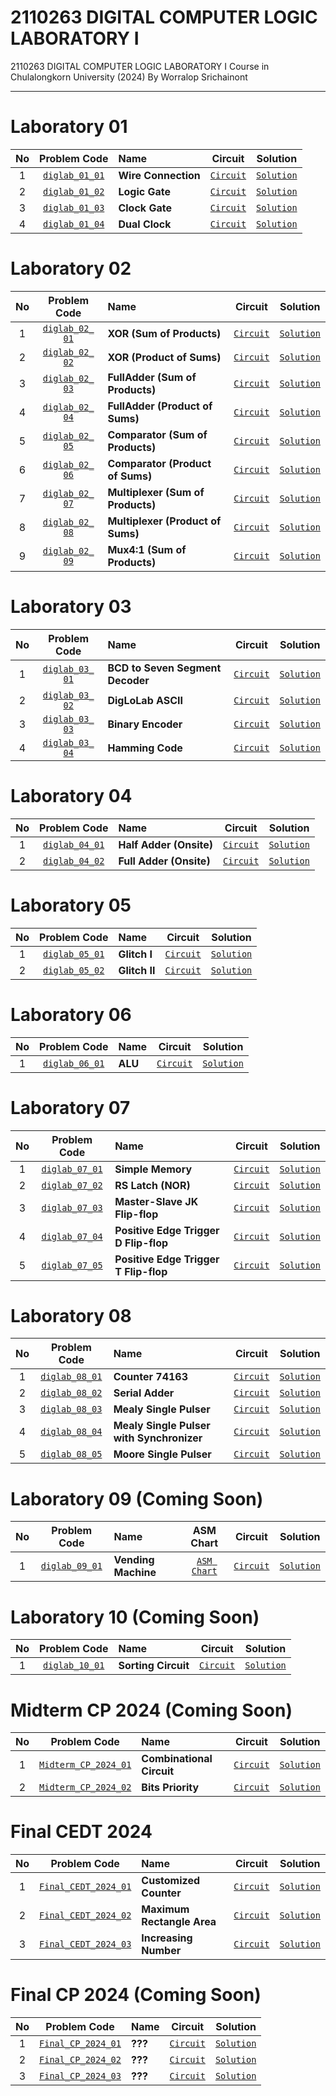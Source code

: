 # 2110263 DIGITAL COMPUTER LOGIC LABORATORY I
2110263 DIGITAL COMPUTER LOGIC LABORATORY I Course in Chulalongkorn University (2024) By Worralop Srichainont

---

# Laboratory 01
| No | Problem Code | Name | Circuit | Solution |
| :---: | :---: | :--- | :---: | :---: |
| 1 | [`diglab_​01_​01`](https://drive.google.com/file/d/1Gn-hov5iGPHokrjBNkY5xGgCXVn0SdoW/view?usp=drive_link) | **Wire Connection** | [`Circuit`](https://github.com/reisenx/2110263-DIG-LOGIC-LAB-I/blob/main/Lab%2001/diglab_01_01/diglab_01_01.dig) | [`Solution`](https://github.com/reisenx/2110263-DIG-LOGIC-LAB-I/blob/main/Lab%2001/diglab_01_01/diglab_01_01_sol.md) |
| 2 | [`diglab_​01_​02`](https://drive.google.com/file/d/1ECKTJ3_2rWUxxlB6zigvz5GRagNEbqDO/view?usp=drive_link) | **Logic Gate** | [`Circuit`](https://github.com/reisenx/2110263-DIG-LOGIC-LAB-I/blob/main/Lab%2001/diglab_01_02/diglab_01_02.dig) | [`Solution`](https://github.com/reisenx/2110263-DIG-LOGIC-LAB-I/blob/main/Lab%2001/diglab_01_02/diglab_01_02_sol.md) |
| 3 | [`diglab_​01_​03`](https://drive.google.com/file/d/10cgeXQqJvZJO_8lcn8iLhOKXUANPU1IW/view?usp=drive_link) | **Clock Gate** | [`Circuit`](https://github.com/reisenx/2110263-DIG-LOGIC-LAB-I/blob/main/Lab%2001/diglab_01_03/diglab_01_03.dig) | [`Solution`](https://github.com/reisenx/2110263-DIG-LOGIC-LAB-I/blob/main/Lab%2001/diglab_01_03/diglab_01_03_sol.md) |
| 4 | [`diglab_​01_​04`](https://drive.google.com/file/d/1udbvVFgOMJW1BoB1krBcbFyXEP_90eTK/view?usp=drive_link) | **Dual Clock** | [`Circuit`](https://github.com/reisenx/2110263-DIG-LOGIC-LAB-I/blob/main/Lab%2001/diglab_01_04/diglab_01_04.dig) | [`Solution`](https://github.com/reisenx/2110263-DIG-LOGIC-LAB-I/blob/main/Lab%2001/diglab_01_04/diglab_01_04_sol.md) |

# Laboratory 02
| No | Problem Code | Name | Circuit | Solution |
| :---: | :---: | :--- | :---: | :---: |
| 1 | [`diglab_​02_​01`](https://drive.google.com/file/d/1X58ZSczfBssWzQGDQZVs-rJgAqAgLOG5/view?usp=drive_link) | **XOR (Sum of Products)** | [`Circuit`](https://github.com/reisenx/2110263-DIG-LOGIC-LAB-I/blob/main/Lab%2002/diglab_02_01/diglab_02_01.dig) | [`Solution`](https://github.com/reisenx/2110263-DIG-LOGIC-LAB-I/blob/main/Lab%2002/diglab_02_01/diglab_02_01_sol.md) |
| 2 | [`diglab_​02_​02`](https://drive.google.com/file/d/12nkSeHxiNem1i3mO-BABmvpC8ueVb1ZY/view?usp=drive_link) | **XOR (Product of Sums)** | [`Circuit`](https://github.com/reisenx/2110263-DIG-LOGIC-LAB-I/blob/main/Lab%2002/diglab_02_02/diglab_02_02.dig) | [`Solution`](https://github.com/reisenx/2110263-DIG-LOGIC-LAB-I/blob/main/Lab%2002/diglab_02_02/diglab_02_02_sol.md) |
| 3 | [`diglab_​02_​03`](https://drive.google.com/file/d/1W0zyqn9E_a2-WQ19l-L3xpcZyvcE8bzV/view?usp=drive_link) | **FullAdder (Sum of Products)** | [`Circuit`](https://github.com/reisenx/2110263-DIG-LOGIC-LAB-I/blob/main/Lab%2002/diglab_02_03/diglab_02_03.dig) | [`Solution`](https://github.com/reisenx/2110263-DIG-LOGIC-LAB-I/blob/main/Lab%2002/diglab_02_03/diglab_02_03_sol.md) |
| 4 | [`diglab_​02_​04`](https://drive.google.com/file/d/16HCbbrqRba3GJ2d0AD0ZKvdQQFeRKjz1/view?usp=drive_link) | **FullAdder (Product of Sums)** | [`Circuit`](https://github.com/reisenx/2110263-DIG-LOGIC-LAB-I/blob/main/Lab%2002/diglab_02_04/diglab_02_04.dig) | [`Solution`](https://github.com/reisenx/2110263-DIG-LOGIC-LAB-I/blob/main/Lab%2002/diglab_02_04/diglab_02_04_sol.md) |
| 5 | [`diglab_​02_​05`](https://drive.google.com/file/d/1Sne5lBG-NsupPsBlxRyze35h4b-5ZpJw/view?usp=drive_link) | **Comparator (Sum of Products)** | [`Circuit`](https://github.com/reisenx/2110263-DIG-LOGIC-LAB-I/blob/main/Lab%2002/diglab_02_05/diglab_02_05.dig) | [`Solution`](https://github.com/reisenx/2110263-DIG-LOGIC-LAB-I/blob/main/Lab%2002/diglab_02_05/diglab_02_05_sol.md) |
| 6 | [`diglab_​02_​06`](https://drive.google.com/file/d/1fzbXE230PaqTj0PeoZD5sVsxrSNBx3O4/view?usp=drive_link) | **Comparator (Product of Sums)** | [`Circuit`](https://github.com/reisenx/2110263-DIG-LOGIC-LAB-I/blob/main/Lab%2002/diglab_02_06/diglab_02_06.dig) | [`Solution`](https://github.com/reisenx/2110263-DIG-LOGIC-LAB-I/blob/main/Lab%2002/diglab_02_06/diglab_02_06_sol.md) |
| 7 | [`diglab_​02_​07`](https://drive.google.com/file/d/1hbqErgX2DjF8mVMXwD9yQRe7qE2FMo8i/view?usp=drive_link) | **Multiplexer (Sum of Products)** | [`Circuit`](https://github.com/reisenx/2110263-DIG-LOGIC-LAB-I/blob/main/Lab%2002/diglab_02_07/diglab_02_07.dig) | [`Solution`](https://github.com/reisenx/2110263-DIG-LOGIC-LAB-I/blob/main/Lab%2002/diglab_02_07/diglab_02_07_sol.md) |
| 8 | [`diglab_​02_​08`](https://drive.google.com/file/d/1cgN1CoPt-9dDRTEL3GCghg49iHBdRUZr/view?usp=drive_link) | **Multiplexer (Product of Sums)** | [`Circuit`](https://github.com/reisenx/2110263-DIG-LOGIC-LAB-I/blob/main/Lab%2002/diglab_02_08/diglab_02_08.dig) | [`Solution`](https://github.com/reisenx/2110263-DIG-LOGIC-LAB-I/blob/main/Lab%2002/diglab_02_08/diglab_02_08_sol.md) |
| 9 | [`diglab_​02_​09`](https://drive.google.com/file/d/1ngDn0xtNYtUdcPsC_CHHoyIEIOocsJhk/view?usp=drive_link) | **Mux4:1 (Sum of Products)** | [`Circuit`](https://github.com/reisenx/2110263-DIG-LOGIC-LAB-I/blob/main/Lab%2002/diglab_02_09/diglab_02_09.dig) | [`Solution`](https://github.com/reisenx/2110263-DIG-LOGIC-LAB-I/blob/main/Lab%2002/diglab_02_09/diglab_02_09_sol.md) |

# Laboratory 03
| No | Problem Code | Name | Circuit | Solution |
| :---: | :---: | :--- | :---: | :---: |
| 1 | [`diglab_​03_​01`](https://drive.google.com/file/d/1RNgGcbrlr_2TEe9lUSFqrZRoutLsefec/view?usp=drive_link) | **BCD to Seven Segment Decoder** | [`Circuit`](https://github.com/reisenx/2110263-DIG-LOGIC-LAB-I/blob/main/Lab%2003/diglab_03_01/diglab_03_01.dig) | [`Solution`](https://github.com/reisenx/2110263-DIG-LOGIC-LAB-I/blob/main/Lab%2003/diglab_03_01/diglab_03_01_sol.md) |
| 2 | [`diglab_​03_​02`](https://drive.google.com/file/d/1BbsC5Ryw0RFujVEcTSQpyouxt5kUDM7x/view?usp=drive_link) | **DigLoLab ASCII** | [`Circuit`](https://github.com/reisenx/2110263-DIG-LOGIC-LAB-I/blob/main/Lab%2003/diglab_03_02/diglab_03_02.dig) | [`Solution`](https://github.com/reisenx/2110263-DIG-LOGIC-LAB-I/blob/main/Lab%2003/diglab_03_02/diglab_03_02_sol.md) |
| 3 | [`diglab_​03_​03`](https://drive.google.com/file/d/1PdtybBFUd54dPD3jE8pDVD9fWMSMbsdZ/view?usp=drive_link) | **Binary Encoder** | [`Circuit`](https://github.com/reisenx/2110263-DIG-LOGIC-LAB-I/blob/main/Lab%2003/diglab_03_03/diglab_03_03.dig) | [`Solution`](https://github.com/reisenx/2110263-DIG-LOGIC-LAB-I/blob/main/Lab%2003/diglab_03_03/diglab_03_03_sol.md) |
| 4 | [`diglab_​03_​04`](https://drive.google.com/file/d/1KsU_OyQdPX_kcYIvL20WfOx6rToq5-o-/view?usp=drive_link) | **Hamming Code** | [`Circuit`](https://github.com/reisenx/2110263-DIG-LOGIC-LAB-I/blob/main/Lab%2003/diglab_03_04/diglab_03_04.dig) | [`Solution`](https://github.com/reisenx/2110263-DIG-LOGIC-LAB-I/blob/main/Lab%2003/diglab_03_04/diglab_03_04_sol.md) |

# Laboratory 04
| No | Problem Code | Name | Circuit | Solution |
| :---: | :---: | :--- | :---: | :---: |
| 1 | [`diglab_04_01`](https://drive.google.com/file/d/1cWwg5P7O8KAnXi60t8aw2gi7A2KyzH53/view?usp=drive_link) | **Half Adder (Onsite)** | [`Circuit`](https://github.com/reisenx/2110263-DIG-LOGIC-LAB-I/blob/main/Lab%2004/diglab_04_01/Half_Adder_7400.dig) | [`Solution`](https://github.com/reisenx/2110263-DIG-LOGIC-LAB-I/blob/main/Lab%2004/diglab_04_01/diglab_04_01_sol.md) |
| 2 | [`diglab_04_02`](https://drive.google.com/file/d/1cWwg5P7O8KAnXi60t8aw2gi7A2KyzH53/view?usp=drive_link) | **Full Adder (Onsite)** | [`Circuit`](https://github.com/reisenx/2110263-DIG-LOGIC-LAB-I/blob/main/Lab%2004/diglab_04_02/Full_Adder_7400.dig) | [`Solution`](https://github.com/reisenx/2110263-DIG-LOGIC-LAB-I/blob/main/Lab%2004/diglab_04_02/diglab_04_02_sol.md) |

# Laboratory 05
| No | Problem Code | Name | Circuit | Solution |
| :---: | :---: | :--- | :---: | :---: |
| 1 | [`diglab_05_01`](https://drive.google.com/file/d/1-pgU_dNTRe6GDTKPcwK-nZ2icEwXbQET/view?usp=drive_link) | **Glitch I** | [`Circuit`](https://github.com/reisenx/2110263-DIG-LOGIC-LAB-I/blob/main/Lab%2005/diglab_05_01/diglab_05_01.dig) | [`Solution`](https://github.com/reisenx/2110263-DIG-LOGIC-LAB-I/blob/main/Lab%2005/diglab_05_01/diglab_05_01_sol.md) |
| 2 | [`diglab_05_02`](https://drive.google.com/file/d/1rwpKxKqkvpPQrHwt-uyCA7oQgyZU3fYO/view?usp=drive_link) | **Glitch II** | [`Circuit`](https://github.com/reisenx/2110263-DIG-LOGIC-LAB-I/blob/main/Lab%2005/diglab_05_02/diglab_05_02.dig) | [`Solution`](https://github.com/reisenx/2110263-DIG-LOGIC-LAB-I/blob/main/Lab%2005/diglab_05_02/diglab_05_02_sol.md) |

# Laboratory 06
| No | Problem Code | Name | Circuit | Solution |
| :---: | :---: | :--- | :---: | :---: |
| 1 | [`diglab_06_01`](https://drive.google.com/file/d/1wdO0rKlXc6ZgF-pjNcouAHFiz2i_ggcQ/view?usp=drive_link) | **ALU** | [`Circuit`](https://github.com/reisenx/2110263-DIG-LOGIC-LAB-I/blob/main/Lab%2006/diglab_06_01/diglab_06_01.dig) | [`Solution`](https://github.com/reisenx/2110263-DIG-LOGIC-LAB-I/blob/main/Lab%2006/diglab_06_01/diglab_06_01_sol.md) |

# Laboratory 07
| No | Problem Code | Name | Circuit | Solution |
| :---: | :---: | :--- | :---: | :---: |
| 1 | [`diglab_07_01`](https://drive.google.com/file/d/1NrgipxT8azCAr3fIpAGgJQ7WSB5bVbyB/view?usp=drive_link) | **Simple Memory** | [`Circuit`](https://github.com/reisenx/2110263-DIG-LOGIC-LAB-I/blob/main/Lab%2007/diglab_07_01/diglab_07_01.dig) | [`Solution`](https://github.com/reisenx/2110263-DIG-LOGIC-LAB-I/blob/main/Lab%2007/diglab_07_01/diglab_07_01_sol.md) |
| 2 | [`diglab_07_02`](https://drive.google.com/file/d/1cgVfOFPNx1t4308w4uD0ok9ajf8SxC4S/view?usp=drive_link) | **RS Latch (NOR)** | [`Circuit`](https://github.com/reisenx/2110263-DIG-LOGIC-LAB-I/blob/main/Lab%2007/diglab_07_02/diglab_07_02.dig) | [`Solution`](https://github.com/reisenx/2110263-DIG-LOGIC-LAB-I/blob/main/Lab%2007/diglab_07_02/diglab_07_02_sol.md) |
| 3 | [`diglab_07_03`](https://drive.google.com/file/d/1Vu4y7l2ZnqPItOq-FGoYFCJG_-sVJYZJ/view?usp=drive_link) | **Master-Slave JK Flip-flop** | [`Circuit`](https://github.com/reisenx/2110263-DIG-LOGIC-LAB-I/blob/main/Lab%2007/diglab_07_03/diglab_07_03.dig) | [`Solution`](https://github.com/reisenx/2110263-DIG-LOGIC-LAB-I/blob/main/Lab%2007/diglab_07_03/diglab_07_03_sol.md) |
| 4 | [`diglab_07_04`](https://drive.google.com/file/d/1fX9sh0kI4kq14EfsHhKPfV-efYWBSNvt/view?usp=drive_link) | **Positive Edge Trigger D Flip-flop** | [`Circuit`](https://github.com/reisenx/2110263-DIG-LOGIC-LAB-I/blob/main/Lab%2007/diglab_07_04/diglab_07_04.dig) | [`Solution`](https://github.com/reisenx/2110263-DIG-LOGIC-LAB-I/blob/main/Lab%2007/diglab_07_04/diglab_07_04_sol.md) |
| 5 | [`diglab_07_05`](https://drive.google.com/file/d/1YXfXM0vEzCiRPlkg4yF5HIltvlN77-V3/view?usp=drive_link) | **Positive Edge Trigger T Flip-flop** | [`Circuit`](https://github.com/reisenx/2110263-DIG-LOGIC-LAB-I/blob/main/Lab%2007/diglab_07_05/diglab_07_05.dig) | [`Solution`](https://github.com/reisenx/2110263-DIG-LOGIC-LAB-I/blob/main/Lab%2007/diglab_07_05/diglab_07_05_sol.md) |

# Laboratory 08
| No | Problem Code | Name | Circuit | Solution |
| :---: | :---: | :--- | :---: | :---: |
| 1 | [`diglab_08_01`](https://drive.google.com/file/d/1-Htl6e35KW_D3sOeCGtP83ouiJdpTkGr/view?usp=drive_link) | **Counter 74163** | [`Circuit`](https://github.com/reisenx/2110263-DIG-LOGIC-LAB-I/blob/main/Lab%2008/diglab_08_01/diglab_08_01.dig) | [`Solution`](https://github.com/reisenx/2110263-DIG-LOGIC-LAB-I/blob/main/Lab%2008/diglab_08_01/diglab_08_01_sol.md) |
| 2 | [`diglab_08_02`](https://drive.google.com/file/d/1lYRzRPoFt2EDzB2NOLTPXLn_0udDn-V9/view?usp=drive_link) | **Serial Adder** | [`Circuit`](https://github.com/reisenx/2110263-DIG-LOGIC-LAB-I/blob/main/Lab%2008/diglab_08_02/diglab_08_02.dig) | [`Solution`](https://github.com/reisenx/2110263-DIG-LOGIC-LAB-I/blob/main/Lab%2008/diglab_08_02/diglab_08_02_sol.md) |
| 3 | [`diglab_08_03`](https://drive.google.com/file/d/1fxxtJ6EBOt1pud1IWCopFBBKMG1IgAq4/view?usp=drive_link) | **Mealy Single Pulser** | [`Circuit`](https://github.com/reisenx/2110263-DIG-LOGIC-LAB-I/blob/main/Lab%2008/diglab_08_03/diglab_08_03.dig) | [`Solution`](https://github.com/reisenx/2110263-DIG-LOGIC-LAB-I/blob/main/Lab%2008/diglab_08_03/diglab_08_03_sol.md) |
| 4 | [`diglab_08_04`](https://drive.google.com/file/d/18AVGglHz6wFCLuAc27jLK6epjX_P1rHt/view?usp=drive_link) | **Mealy Single Pulser with Synchronizer** | [`Circuit`](https://github.com/reisenx/2110263-DIG-LOGIC-LAB-I/blob/main/Lab%2008/diglab_08_04/diglab_08_04.dig) | [`Solution`](https://github.com/reisenx/2110263-DIG-LOGIC-LAB-I/blob/main/Lab%2008/diglab_08_04/diglab_08_04_sol.md) |
| 5 | [`diglab_08_05`](https://drive.google.com/file/d/1Xt7Xsm7_B7kqhWxjrkc16WKNJ4SE_HX7/view?usp=drive_link) | **Moore Single Pulser** | [`Circuit`](https://github.com/reisenx/2110263-DIG-LOGIC-LAB-I/blob/main/Lab%2008/diglab_08_05/diglab_08_05.dig) | [`Solution`](https://github.com/reisenx/2110263-DIG-LOGIC-LAB-I/blob/main/Lab%2008/diglab_08_05/diglab_08_05_sol.md) |

# Laboratory 09 (Coming Soon)
| No | Problem Code | Name | ASM Chart | Circuit | Solution |
| :---: | :---: | :--- | :---: | :---: | :---: |
| 1 | [`diglab_09_01`](https://drive.google.com/file/d/1Zv6qg3zZf3TM6NTLDjqChGZf-FNSM2Nr/view?usp=drive_link) | **Vending Machine** | [`ASM Chart`]() | [`Circuit`]() | [`Solution`]() |

# Laboratory 10 (Coming Soon)
| No | Problem Code | Name | Circuit | Solution |
| :---: | :---: | :--- | :---: | :---: |
| 1 | [`diglab_10_01`]() | **Sorting Circuit** | [`Circuit`]() | [`Solution`]() |

# Midterm CP 2024 (Coming Soon)
| No | Problem Code | Name | Circuit | Solution |
| :---: | :---: | :--- | :---: | :---: |
| 1 | [`Midterm_CP_2024_01`]() | **Combinational Circuit** | [`Circuit`]() | [`Solution`]() |
| 2 | [`Midterm_CP_2024_02`]() | **Bits Priority** | [`Circuit`]() | [`Solution`]() |

# Final CEDT 2024
| No | Problem Code | Name | Circuit | Solution |
| :---: | :---: | :--- | :---: | :---: |
| 1 | [`Final_CEDT_2024_01`]() | **Customized Counter** | [`Circuit`]() | [`Solution`]() |
| 2 | [`Final_CEDT_2024_02`]() | **Maximum Rectangle Area** | [`Circuit`]() | [`Solution`]() |
| 3 | [`Final_CEDT_2024_03`]() | **Increasing Number** | [`Circuit`]() | [`Solution`]() |

# Final CP 2024 (Coming Soon)
| No | Problem Code | Name | Circuit | Solution |
| :---: | :---: | :--- | :---: | :---: |
| 1 | [`Final_CP_2024_01`]() | **???** | [`Circuit`]() | [`Solution`]() |
| 2 | [`Final_CP_2024_02`]() | **???** | [`Circuit`]() | [`Solution`]() |
| 3 | [`Final_CP_2024_03`]() | **???** | [`Circuit`]() | [`Solution`]() |